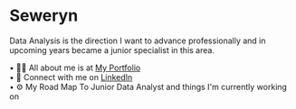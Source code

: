<!--
Here are some ideas to get you started:

- 🔭 I’m currently working on ...
- 🌱 I’m currently learning ...
- 👯 I’m looking to collaborate on ...
- 🤔 I’m looking for help with ...
- 💬 Ask me about ...
- 📫 How to reach me: ...
- 😄 Pronouns: ...
- ⚡ Fun fact: ...
-->

# Seweryn
Data Analysis is the direction I want to advance professionally and in upcoming years became a junior specialist in this area.

• 👨‍💼 All about me is at [My Portfolio](https://rageanalyst.github.io/Portfolio/) <br />
• 📨 Connect with me on [LinkedIn](https://www.linkedin.com/in/seweryn-ptasinski/) <br />
• ⚙️ My Road Map To Junior Data Analyst and things I'm currently working on

